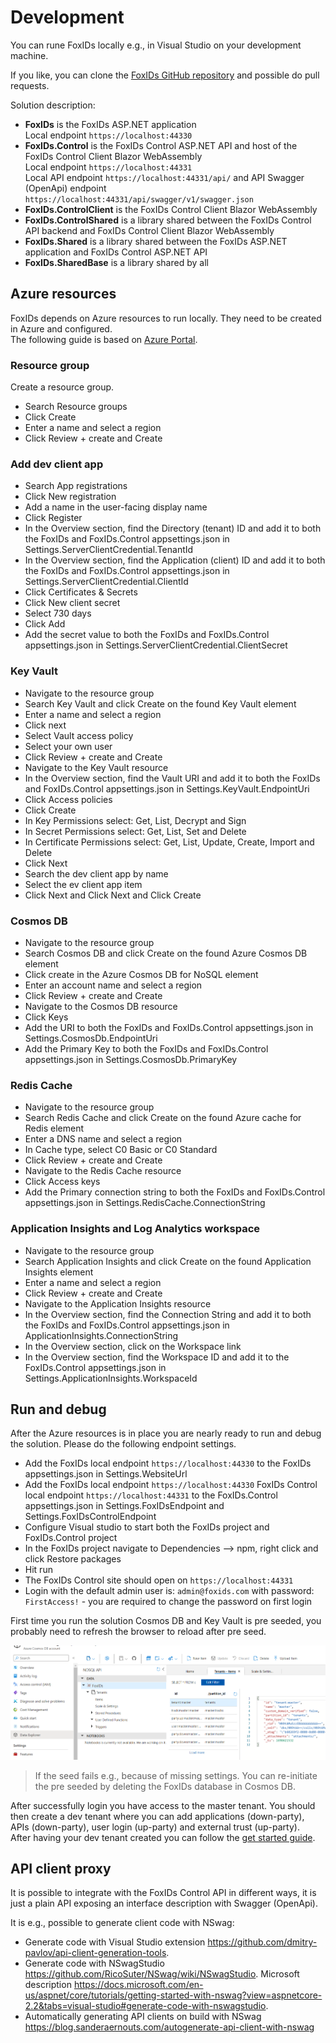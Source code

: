 # Development

You can rune FoxIDs locally e.g., in Visual Studio on your development machine. 

If you like, you can clone the [FoxIDs GitHub repository](https://github.com/ITfoxtec/FoxIDs) and possible do pull requests.
 
Solution description:

- **FoxIDs** is the FoxIDs ASP.NET application  
  Local endpoint `https://localhost:44330`
- **FoxIDs.Control** is the FoxIDs Control ASP.NET API and host of the FoxIDs Control Client Blazor WebAssembly  
  Local endpoint `https://localhost:44331`  
  Local API endpoint `https://localhost:44331/api/` and API Swagger (OpenApi) endpoint `https://localhost:44331/api/swagger/v1/swagger.json`
- **FoxIDs.ControlClient** is the FoxIDs Control Client Blazor WebAssembly  
- **FoxIDs.ControlShared** is a library shared between the FoxIDs Control API backend and FoxIDs Control Client Blazor WebAssembly
- **FoxIDs.Shared** is a library shared between the FoxIDs ASP.NET application and FoxIDs Control ASP.NET API
- **FoxIDs.SharedBase** is a library shared by all

## Azure resources

FoxIDs depends on Azure resources to run locally. They need to be created in Azure and configured.  
The following guide is based on [Azure Portal](https://portal.azure.com/).

### Resource group
Create a resource group.

- Search Resource groups
- Click Create
- Enter a name and select a region
- Click Review + create and Create

### Add dev client app

- Search App registrations
- Click New registration
- Add a name in the user-facing display name
- Click Register
- In the Overview section, find the Directory (tenant) ID and add it to both the FoxIDs and FoxIDs.Control appsettings.json in Settings.ServerClientCredential.TenantId
- In the Overview section, find the Application (client) ID and add it to both the FoxIDs and FoxIDs.Control appsettings.json in Settings.ServerClientCredential.ClientId
- Click Certificates & Secrets
- Click New client secret
- Select 730 days
- Click Add
- Add the secret value to both the FoxIDs and FoxIDs.Control appsettings.json in Settings.ServerClientCredential.ClientSecret 

### Key Vault

- Navigate to the resource group
- Search Key Vault and click Create on the found Key Vault element
- Enter a name and select a region
- Click next
- Select Vault access policy
- Select your own user
- Click Review + create and Create
- Navigate to the Key Vault resource
- In the Overview section, find the Vault URI and add it to both the FoxIDs and FoxIDs.Control appsettings.json in Settings.KeyVault.EndpointUri
- Click Access policies
- Click Create
- In Key Permissions select: Get, List, Decrypt and Sign
- In Secret Permissions select: Get, List, Set and Delete
- In Certificate Permissions select: Get, List, Update, Create, Import and Delete
- Click Next
- Search the dev client app by name
- Select the ev client app item 
- Click Next and Click Next and Click Create

### Cosmos DB

- Navigate to the resource group
- Search Cosmos DB and click Create on the found Azure Cosmos DB element
- Click create in the Azure Cosmos DB for NoSQL element 
- Enter an account name and select a region
- Click Review + create and Create
- Navigate to the Cosmos DB resource
- Click Keys
- Add the URI to both the FoxIDs and FoxIDs.Control appsettings.json in Settings.CosmosDb.EndpointUri
- Add the Primary Key to both the FoxIDs and FoxIDs.Control appsettings.json in Settings.CosmosDb.PrimaryKey

### Redis Cache

- Navigate to the resource group
- Search Redis Cache and click Create on the found Azure cache for Redis element
- Enter a DNS name and select a region
- In Cache type, select C0 Basic or C0 Standard
- Click Review + create and Create
- Navigate to the Redis Cache resource
- Click Access keys
- Add the Primary connection string to both the FoxIDs and FoxIDs.Control appsettings.json in Settings.RedisCache.ConnectionString

### Application Insights and Log Analytics workspace

- Navigate to the resource group
- Search Application Insights and click Create on the found Application Insights element
- Enter a name and select a region
- Click Review + create and Create
- Navigate to the Application Insights resource
- In the Overview section, find the Connection String and add it to both the FoxIDs and FoxIDs.Control appsettings.json in ApplicationInsights.ConnectionString
- In the Overview section, click on the Workspace link
- In the Overview section, find the Workspace ID and add it to the FoxIDs.Control appsettings.json in Settings.ApplicationInsights.WorkspaceId

## Run and debug 

After the Azure resources is in place you are nearly ready to run and debug the solution. Please do the following endpoint settings.

- Add the FoxIDs local endpoint `https://localhost:44330` to the FoxIDs appsettings.json in Settings.WebsiteUrl
- Add the FoxIDs local endpoint `https://localhost:44330` FoxIDs Control local endpoint `https://localhost:44331` to the FoxIDs.Control appsettings.json in Settings.FoxIDsEndpoint and Settings.FoxIDsControlEndpoint
- Configure Visual studio to start both the FoxIDs project and FoxIDs.Control project
- In the FoxIDs project navigate to Dependencies --> npm, right click and click Restore packages
- Hit run
- The FoxIDs Control site should open on `https://localhost:44331` 
- Login with the default admin user is: `admin@foxids.com` with password: `FirstAccess!` - you are required to change the password on first login

First time you run the solution Cosmos DB and Key Vault is pre seeded, you probably need to refresh the browser to reload after pre seed.  

![FoxIDs database in Cosmos DB](images/development-foxids-db.png)

> If the seed fails e.g., because of missing settings. You can re-initiate the pre seeded by deleting the FoxIDs database in Cosmos DB.

After successfully login you have access to the master tenant. You should then create a dev tenant where you can add applications (down-party), APIs (down-party), user login (up-party) and external trust (up-party).  
After having your dev tenant created you can follow the [get started guide](https://localhost:44333/docs/getting-started#2-first-login).

## API client proxy

It is possible to integrate with the FoxIDs Control API in different ways, it is just a plain API exposing an interface description with Swagger (OpenApi). 

It is e.g., possible to generate client code with NSwag:
- Generate code with Visual Studio extension https://github.com/dmitry-pavlov/api-client-generation-tools.
- Generate code with NSwagStudio https://github.com/RicoSuter/NSwag/wiki/NSwagStudio. Microsoft description https://docs.microsoft.com/en-us/aspnet/core/tutorials/getting-started-with-nswag?view=aspnetcore-2.2&tabs=visual-studio#generate-code-with-nswagstudio.
- Automatically generating API clients on build with NSwag https://blog.sanderaernouts.com/autogenerate-api-client-with-nswag

